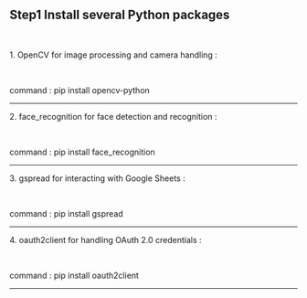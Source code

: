 <h2>Step1 Install several Python packages </h2> <br>
<p>1. OpenCV for image processing and camera handling :</p> <br>
<p> command : pip install opencv-python </p>
<hr>
<p>2. face_recognition for face detection and recognition :</p> <br>
<p> command : pip install face_recognition </p>
<hr>
<p>3. gspread for interacting with Google Sheets :</p> <br>
<p> command : pip install gspread </p>
<hr>
<p>4. oauth2client for handling OAuth 2.0 credentials :</p> <br>
<p> command : pip install oauth2client </p>
<hr>
